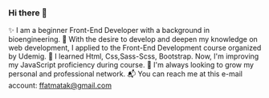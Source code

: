 ### Hi there 👋

✨ I am a beginner Front-End Developer with a background in bioengineering.
🔭 With the desire to develop and deepen my knowledge on web development, I applied to the Front-End  Development course organized by Udemig. 
🌱 I learned Html, Css,Sass-Scss, Bootstrap. Now, I'm improving my JavaScript proficiency during course. 
👀 I'm always looking to grow my personal and professional network.
📬 You can reach me at this e-mail account: ffatmatak@gmail.com
<!--
**fatmatakokal/fatmatakokal** is a ✨ _special_ ✨ repository because its `README.md` (this file) appears on your GitHub profile.

Here are some ideas to get you started:

- 🔭 I’m currently working on ...
- 🌱 I’m currently learning ...
- 👯 I’m looking to collaborate on ...
- 🤔 I’m looking for help with ...
- 💬 Ask me about ...
- 📫 How to reach me: ...
- 😄 Pronouns: ...
- ⚡ Fun fact: ...
-->
